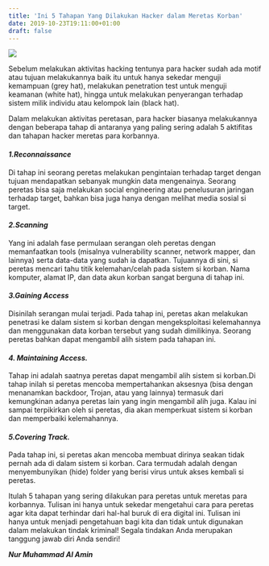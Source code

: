 ```yaml
---
title: 'Ini 5 Tahapan Yang Dilakukan Hacker dalam Meretas Korban'
date: 2019-10-23T19:11:00+01:00
draft: false
---
```


[![](https://1.bp.blogspot.com/-t2H4JaqZI34/XbCXZsbB8sI/AAAAAAAAD2s/blfIDYXv8k4Pq-0EuoSwv0Zj2dbT4gTJwCLcBGAsYHQ/s320/Screenshot_2019-10-24%2BThe%2BToolset%2Bof%2Ban%2BElite%2BNorth%2BKorean%2BHacker%2BGroup%25281%2529.png)](https://1.bp.blogspot.com/-t2H4JaqZI34/XbCXZsbB8sI/AAAAAAAAD2s/blfIDYXv8k4Pq-0EuoSwv0Zj2dbT4gTJwCLcBGAsYHQ/s1600/Screenshot_2019-10-24%2BThe%2BToolset%2Bof%2Ban%2BElite%2BNorth%2BKorean%2BHacker%2BGroup%25281%2529.png)

  
Sebelum melakukan aktivitas hacking tentunya para hacker sudah ada motif atau tujuan melakukannya baik itu untuk hanya sekedar menguji kemampuan (grey hat), melakukan penetration test untuk menguji keamanan (white hat), hingga untuk melakukan penyerangan terhadap sistem milik individu atau kelompok lain (black hat).  
  
Dalam melakukan aktivitas peretasan, para hacker biasanya melakukannya dengan beberapa tahap di antaranya yang paling sering adalah 5 aktifitas dan tahapan hacker meretas para korbannya.  
  

#### _1.Reconnaissance_

Di tahap ini seorang peretas melakukan pengintaian terhadap target dengan tujuan mendapatkan sebanyak mungkin data mengenainya. Seorang peretas bisa saja melakukan social engineering atau penelusuran jaringan terhadap target, bahkan bisa juga hanya dengan melihat media sosial si target.  
  

#### _2.Scanning_

Yang ini adalah fase permulaan serangan oleh peretas dengan memanfaatkan tools (misalnya vulnerability scanner, network mapper, dan lainnya) serta data-data yang sudah ia dapatkan. Tujuannya di sini, si peretas mencari tahu titik kelemahan/celah pada sistem si korban. Nama komputer, alamat IP, dan data akun korban sangat berguna di tahap ini.  
  

#### _**3.Gaining Access**_

Disinilah serangan mulai terjadi. Pada tahap ini, peretas akan melakukan penetrasi ke dalam sistem si korban dengan mengeksploitasi kelemahannya dan menggunakan data korban tersebut yang sudah dimilikinya. Seorang peretas bahkan dapat mengambil alih sistem pada tahapan ini.  
  

#### _4\. Maintaining Access._

  
Tahap ini adalah saatnya peretas dapat mengambil alih sistem si korban.Di tahap inilah si peretas mencoba mempertahankan aksesnya (bisa dengan menanamkan backdoor, Trojan, atau yang lainnya) termasuk dari kemungkinan adanya peretas lain yang ingin mengambil alih juga. Kalau ini sampai terpikirkan oleh si peretas, dia akan memperkuat sistem si korban dan memperbaiki kelemahannya.  
  

#### _**5.Covering Track.**_ 

Pada tahap ini, si peretas akan mencoba membuat dirinya seakan tidak pernah ada di dalam sistem si korban. Cara termudah adalah dengan menyembunyikan (hide) folder yang berisi virus untuk akses kembali si peretas.  
  
Itulah 5 tahapan yang sering dilakukan para peretas untuk meretas para korbannya. Tulisan ini hanya untuk sekedar mengetahui cara para peretas agar kita dapat terhindar dari hal-hal buruk di era digital ini. Tulisan ini hanya untuk menjadi pengetahuan bagi kita dan tidak untuk digunakan dalam melakukan tindak kriminal! Segala tindakan Anda merupakan tanggung jawab diri Anda sendiri!  
  
_**Nur Muhammad Al Amin**_